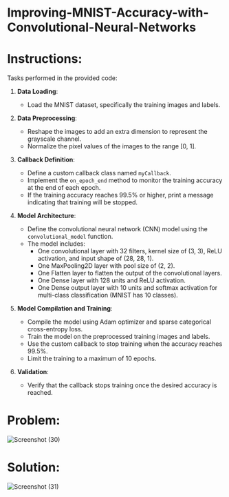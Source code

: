 # Improving-MNIST-Accuracy-with-Convolutional-Neural-Networks

# Instructions:
Tasks performed in the provided code:

1. **Data Loading**:
   - Load the MNIST dataset, specifically the training images and labels.

2. **Data Preprocessing**:
   - Reshape the images to add an extra dimension to represent the grayscale channel.
   - Normalize the pixel values of the images to the range [0, 1].

3. **Callback Definition**:
   - Define a custom callback class named `myCallback`.
   - Implement the `on_epoch_end` method to monitor the training accuracy at the end of each epoch.
   - If the training accuracy reaches 99.5% or higher, print a message indicating that training will be stopped.

4. **Model Architecture**:
   - Define the convolutional neural network (CNN) model using the `convolutional_model` function.
   - The model includes:
     - One convolutional layer with 32 filters, kernel size of (3, 3), ReLU activation, and input shape of (28, 28, 1).
     - One MaxPooling2D layer with pool size of (2, 2).
     - One Flatten layer to flatten the output of the convolutional layers.
     - One Dense layer with 128 units and ReLU activation.
     - One Dense output layer with 10 units and softmax activation for multi-class classification (MNIST has 10 classes).

5. **Model Compilation and Training**:
   - Compile the model using Adam optimizer and sparse categorical cross-entropy loss.
   - Train the model on the preprocessed training images and labels.
   - Use the custom callback to stop training when the accuracy reaches 99.5%.
   - Limit the training to a maximum of 10 epochs.

6. **Validation**:
   - Verify that the callback stops training once the desired accuracy is reached.

# Problem:
![Screenshot (30)](https://github.com/ArsalMirza007/Improving-MNIST-Accuracy-with-Convolutional-Neural-Networks/assets/121928372/4839e6c0-8f98-4879-8e72-304de8dc7d75)

# Solution:
![Screenshot (31)](https://github.com/ArsalMirza007/Improving-MNIST-Accuracy-with-Convolutional-Neural-Networks/assets/121928372/f04db71f-6325-41f9-9b18-fb082590dd9b)
